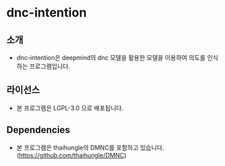 # dnc-intention

## 소개
* dnc-intention은 deepmind의 dnc 모델을 활용한 모델을 이용하여 의도를 인식하는 프로그램입니다.

## 라이선스
* 본 프로그램은 LGPL-3.0 으로 배포됩니다. 

## Dependencies 
- 본 프로그램은 thaihungle의 DMNC를 포함하고 있습니다. (https://github.com/thaihungle/DMNC)
